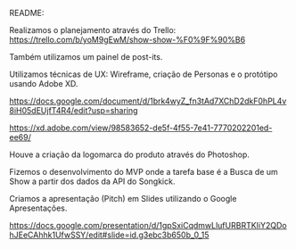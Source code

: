 README:

Realizamos o planejamento através do Trello: https://trello.com/b/yoM9gEwM/show-show-%F0%9F%90%B6

Também utilizamos um painel de post-its.

Utilizamos técnicas de UX: Wireframe, criação de Personas e o protótipo usando Adobe XD.

https://docs.google.com/document/d/1brk4wyZ_fn3tAd7XChD2dkF0hPL4v8iH05dEUjfT4R4/edit?usp=sharing

https://xd.adobe.com/view/98583652-de5f-4f55-7e41-7770202201ed-ee69/

Houve a criação da logomarca do produto através do Photoshop.

Fizemos o desenvolvimento do MVP onde a tarefa base é a Busca de um Show a partir dos dados da API do Songkick.

Criamos a apresentação (Pitch) em Slides utilizando o Google Apresentações.

https://docs.google.com/presentation/d/1gpSxiCqdmwLlufURBRTKIiY2QDohJEeCAhhk1UfwSSY/edit#slide=id.g3ebc3b650b_0_15